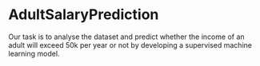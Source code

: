 # AdultSalaryPrediction
Our task is to analyse the dataset and predict whether the income of an adult will exceed 50k per year or not by developing a supervised machine learning model.
